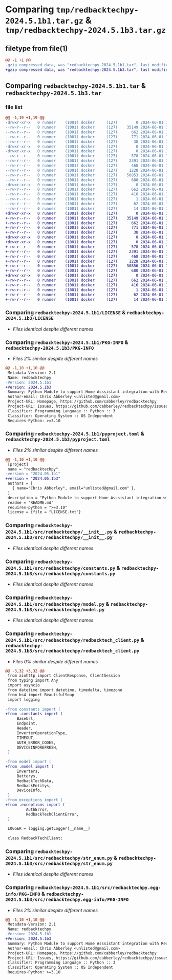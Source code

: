 # Comparing `tmp/redbacktechpy-2024.5.1b1.tar.gz` & `tmp/redbacktechpy-2024.5.1b3.tar.gz`

## filetype from file(1)

```diff
@@ -1 +1 @@
-gzip compressed data, was "redbacktechpy-2024.5.1b1.tar", last modified: Sat Jun  1 19:30:08 2024, max compression
+gzip compressed data, was "redbacktechpy-2024.5.1b3.tar", last modified: Sat Jun  1 19:52:56 2024, max compression
```

## Comparing `redbacktechpy-2024.5.1b1.tar` & `redbacktechpy-2024.5.1b3.tar`

### file list

```diff
@@ -1,19 +1,19 @@
-drwxr-xr-x   0 runner    (1001) docker     (127)        0 2024-06-01 19:30:08.044645 redbacktechpy-2024.5.1b1/
--rw-r--r--   0 runner    (1001) docker     (127)    35149 2024-06-01 19:30:03.000000 redbacktechpy-2024.5.1b1/LICENSE
--rw-r--r--   0 runner    (1001) docker     (127)      662 2024-06-01 19:30:08.044645 redbacktechpy-2024.5.1b1/PKG-INFO
--rw-r--r--   0 runner    (1001) docker     (127)      771 2024-06-01 19:30:03.000000 redbacktechpy-2024.5.1b1/pyproject.toml
--rw-r--r--   0 runner    (1001) docker     (127)       38 2024-06-01 19:30:08.044645 redbacktechpy-2024.5.1b1/setup.cfg
-drwxr-xr-x   0 runner    (1001) docker     (127)        0 2024-06-01 19:30:08.040645 redbacktechpy-2024.5.1b1/src/
-drwxr-xr-x   0 runner    (1001) docker     (127)        0 2024-06-01 19:30:08.044645 redbacktechpy-2024.5.1b1/src/redbacktechpy/
--rw-r--r--   0 runner    (1001) docker     (127)      578 2024-06-01 19:30:03.000000 redbacktechpy-2024.5.1b1/src/redbacktechpy/__init__.py
--rw-r--r--   0 runner    (1001) docker     (127)     2391 2024-06-01 19:30:03.000000 redbacktechpy-2024.5.1b1/src/redbacktechpy/constants.py
--rw-r--r--   0 runner    (1001) docker     (127)      468 2024-06-01 19:30:03.000000 redbacktechpy-2024.5.1b1/src/redbacktechpy/exceptions.py
--rw-r--r--   0 runner    (1001) docker     (127)     1228 2024-06-01 19:30:03.000000 redbacktechpy-2024.5.1b1/src/redbacktechpy/model.py
--rw-r--r--   0 runner    (1001) docker     (127)    50853 2024-06-01 19:30:03.000000 redbacktechpy-2024.5.1b1/src/redbacktechpy/redbacktech_client.py
--rw-r--r--   0 runner    (1001) docker     (127)      680 2024-06-01 19:30:03.000000 redbacktechpy-2024.5.1b1/src/redbacktechpy/str_enum.py
-drwxr-xr-x   0 runner    (1001) docker     (127)        0 2024-06-01 19:30:08.044645 redbacktechpy-2024.5.1b1/src/redbacktechpy.egg-info/
--rw-r--r--   0 runner    (1001) docker     (127)      662 2024-06-01 19:30:08.000000 redbacktechpy-2024.5.1b1/src/redbacktechpy.egg-info/PKG-INFO
--rw-r--r--   0 runner    (1001) docker     (127)      416 2024-06-01 19:30:08.000000 redbacktechpy-2024.5.1b1/src/redbacktechpy.egg-info/SOURCES.txt
--rw-r--r--   0 runner    (1001) docker     (127)        1 2024-06-01 19:30:08.000000 redbacktechpy-2024.5.1b1/src/redbacktechpy.egg-info/dependency_links.txt
--rw-r--r--   0 runner    (1001) docker     (127)       62 2024-06-01 19:30:08.000000 redbacktechpy-2024.5.1b1/src/redbacktechpy.egg-info/requires.txt
--rw-r--r--   0 runner    (1001) docker     (127)       14 2024-06-01 19:30:08.000000 redbacktechpy-2024.5.1b1/src/redbacktechpy.egg-info/top_level.txt
+drwxr-xr-x   0 runner    (1001) docker     (127)        0 2024-06-01 19:52:56.339621 redbacktechpy-2024.5.1b3/
+-rw-r--r--   0 runner    (1001) docker     (127)    35149 2024-06-01 19:52:52.000000 redbacktechpy-2024.5.1b3/LICENSE
+-rw-r--r--   0 runner    (1001) docker     (127)      662 2024-06-01 19:52:56.339621 redbacktechpy-2024.5.1b3/PKG-INFO
+-rw-r--r--   0 runner    (1001) docker     (127)      771 2024-06-01 19:52:52.000000 redbacktechpy-2024.5.1b3/pyproject.toml
+-rw-r--r--   0 runner    (1001) docker     (127)       38 2024-06-01 19:52:56.339621 redbacktechpy-2024.5.1b3/setup.cfg
+drwxr-xr-x   0 runner    (1001) docker     (127)        0 2024-06-01 19:52:56.335621 redbacktechpy-2024.5.1b3/src/
+drwxr-xr-x   0 runner    (1001) docker     (127)        0 2024-06-01 19:52:56.339621 redbacktechpy-2024.5.1b3/src/redbacktechpy/
+-rw-r--r--   0 runner    (1001) docker     (127)      578 2024-06-01 19:52:52.000000 redbacktechpy-2024.5.1b3/src/redbacktechpy/__init__.py
+-rw-r--r--   0 runner    (1001) docker     (127)     2391 2024-06-01 19:52:52.000000 redbacktechpy-2024.5.1b3/src/redbacktechpy/constants.py
+-rw-r--r--   0 runner    (1001) docker     (127)      468 2024-06-01 19:52:52.000000 redbacktechpy-2024.5.1b3/src/redbacktechpy/exceptions.py
+-rw-r--r--   0 runner    (1001) docker     (127)     1228 2024-06-01 19:52:52.000000 redbacktechpy-2024.5.1b3/src/redbacktechpy/model.py
+-rw-r--r--   0 runner    (1001) docker     (127)    50856 2024-06-01 19:52:52.000000 redbacktechpy-2024.5.1b3/src/redbacktechpy/redbacktech_client.py
+-rw-r--r--   0 runner    (1001) docker     (127)      680 2024-06-01 19:52:52.000000 redbacktechpy-2024.5.1b3/src/redbacktechpy/str_enum.py
+drwxr-xr-x   0 runner    (1001) docker     (127)        0 2024-06-01 19:52:56.339621 redbacktechpy-2024.5.1b3/src/redbacktechpy.egg-info/
+-rw-r--r--   0 runner    (1001) docker     (127)      662 2024-06-01 19:52:56.000000 redbacktechpy-2024.5.1b3/src/redbacktechpy.egg-info/PKG-INFO
+-rw-r--r--   0 runner    (1001) docker     (127)      416 2024-06-01 19:52:56.000000 redbacktechpy-2024.5.1b3/src/redbacktechpy.egg-info/SOURCES.txt
+-rw-r--r--   0 runner    (1001) docker     (127)        1 2024-06-01 19:52:56.000000 redbacktechpy-2024.5.1b3/src/redbacktechpy.egg-info/dependency_links.txt
+-rw-r--r--   0 runner    (1001) docker     (127)       62 2024-06-01 19:52:56.000000 redbacktechpy-2024.5.1b3/src/redbacktechpy.egg-info/requires.txt
+-rw-r--r--   0 runner    (1001) docker     (127)       14 2024-06-01 19:52:56.000000 redbacktechpy-2024.5.1b3/src/redbacktechpy.egg-info/top_level.txt
```

### Comparing `redbacktechpy-2024.5.1b1/LICENSE` & `redbacktechpy-2024.5.1b3/LICENSE`

 * *Files identical despite different names*

### Comparing `redbacktechpy-2024.5.1b1/PKG-INFO` & `redbacktechpy-2024.5.1b3/PKG-INFO`

 * *Files 2% similar despite different names*

```diff
@@ -1,10 +1,10 @@
 Metadata-Version: 2.1
 Name: redbacktechpy
-Version: 2024.5.1b1
+Version: 2024.5.1b3
 Summary: Python Module to support Home Asssistant integration with Redback Technologies Smart Hybrid Inverter
 Author-email: Chris Abberley <unlisted@gmail.com>
 Project-URL: Homepage, https://github.com/cabberley/redbacktechpy
 Project-URL: Issues, https://github.com/cabberley/redbacktechpy/issues
 Classifier: Programming Language :: Python :: 3
 Classifier: Operating System :: OS Independent
 Requires-Python: >=3.10
```

### Comparing `redbacktechpy-2024.5.1b1/pyproject.toml` & `redbacktechpy-2024.5.1b3/pyproject.toml`

 * *Files 2% similar despite different names*

```diff
@@ -1,10 +1,10 @@
 [project]
 name = "redbacktechpy"
-version = "2024.05.1b1"
+version = "2024.05.1b3"
 authors = [
   { name="Chris Abberley", email="unlisted@gmail.com" },
 ]
 description = "Python Module to support Home Asssistant integration with Redback Technologies Smart Hybrid Inverter"
 readme = "README.md"
 requires-python = ">=3.10"
 license = {file = "LICENSE.txt"}
```

### Comparing `redbacktechpy-2024.5.1b1/src/redbacktechpy/__init__.py` & `redbacktechpy-2024.5.1b3/src/redbacktechpy/__init__.py`

 * *Files identical despite different names*

### Comparing `redbacktechpy-2024.5.1b1/src/redbacktechpy/constants.py` & `redbacktechpy-2024.5.1b3/src/redbacktechpy/constants.py`

 * *Files identical despite different names*

### Comparing `redbacktechpy-2024.5.1b1/src/redbacktechpy/model.py` & `redbacktechpy-2024.5.1b3/src/redbacktechpy/model.py`

 * *Files identical despite different names*

### Comparing `redbacktechpy-2024.5.1b1/src/redbacktechpy/redbacktech_client.py` & `redbacktechpy-2024.5.1b3/src/redbacktechpy/redbacktech_client.py`

 * *Files 0% similar despite different names*

```diff
@@ -3,32 +3,32 @@
 from aiohttp import ClientResponse, ClientSession
 from typing import Any
 import asyncio
 from datetime import datetime, timedelta, timezone
 from bs4 import BeautifulSoup
 import logging
 
-from constants import (
+from .constants import (
     BaseUrl, 
     Endpoint, 
     Header,
     InverterOperationType,
     TIMEOUT,
     AUTH_ERROR_CODES,
     DEVICEINFOREFRESH,
 )
 
-from model import (
+from .model import (
     Inverters,
     Batterys,
     RedbackTechData,
     RedbackEntitys,
     DeviceInfo,
 )
-from exceptions import (
+from .exceptions import (
         AuthError, 
         RedbackTechClientError,
 )
 
 LOGGER = logging.getLogger(__name__)
 
 class RedbackTechClient:
```

### Comparing `redbacktechpy-2024.5.1b1/src/redbacktechpy/str_enum.py` & `redbacktechpy-2024.5.1b3/src/redbacktechpy/str_enum.py`

 * *Files identical despite different names*

### Comparing `redbacktechpy-2024.5.1b1/src/redbacktechpy.egg-info/PKG-INFO` & `redbacktechpy-2024.5.1b3/src/redbacktechpy.egg-info/PKG-INFO`

 * *Files 2% similar despite different names*

```diff
@@ -1,10 +1,10 @@
 Metadata-Version: 2.1
 Name: redbacktechpy
-Version: 2024.5.1b1
+Version: 2024.5.1b3
 Summary: Python Module to support Home Asssistant integration with Redback Technologies Smart Hybrid Inverter
 Author-email: Chris Abberley <unlisted@gmail.com>
 Project-URL: Homepage, https://github.com/cabberley/redbacktechpy
 Project-URL: Issues, https://github.com/cabberley/redbacktechpy/issues
 Classifier: Programming Language :: Python :: 3
 Classifier: Operating System :: OS Independent
 Requires-Python: >=3.10
```

